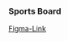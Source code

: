 ### Sports Board

[Figma-Link](https://www.figma.com/file/BNEbAcyFZWvNtHJJ8mpkGT/Sports-Board-Slot-Booking-Website-UI?node-id=0%3A1)
